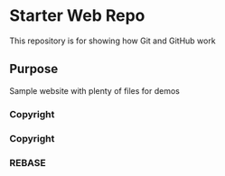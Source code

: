 # Starter Web Repo

This repository is for showing how Git and GitHub work

## Purpose

Sample website with plenty of files for demos

### Copyright
### Copyright

### REBASE
